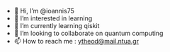 - 👋 Hi, I’m @ioannis75
- 👀 I’m interested in learning
- 🌱 I’m currently learning qiskit
- 💞️ I’m looking to collaborate on quantum computing
- 📫 How to reach me : ytheod@mail.ntua.gr

<!---
ioannis75/ioannis75 is a ✨ special ✨ repository because its `README.md` (this file) appears on your GitHub profile.
You can click the Preview link to take a look at your changes.
--->
